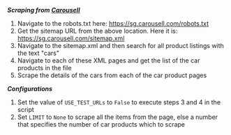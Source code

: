 ***Scraping from [Carousell](https://sg.carousell.com/)***
1. Navigate to the robots.txt here: https://sg.carousell.com/robots.txt
2. Get the sitemap URL from the above location. Here it is: https://sg.carousell.com/sitemap.xml
3. Navigate to the sitemap.xml and then search for all product listings with the text "cars"
4. Navigate to each of these XML pages and get the list of the car products in the file
5. Scrape the details of the cars from each of the car product pages

***Configurations***
1. Set the value of ```USE_TEST_URLs``` to ```False``` to execute steps 3 and 4 in the script
2. Set ```LIMIT``` to ```None``` to scrape all the items from the page, else a number that specifies the number of car products which to scrape
